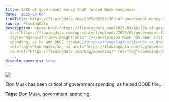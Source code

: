 ```yaml
---
title: $38b of government money that funded Musk companies
date: '2025-03-06'
linkTitle: https://flowingdata.com/2025/03/06/38b-of-government-money-that-funded-musk-companies/
source: FlowingData
description: <p><a href="https://flowingdata.com/2025/03/06/38b-of-government-money-that-funded-musk-companies/"><img
  src="https://flowingdata.com/wp-content/uploads/2025/03/government-funds-to-Musk-750x429.png"
  style="max-width:100%;height:auto" /></a></p>Elon Musk has been critical of government
  spending, as he and DOGE fire&#8230;<p><strong>Tags:</strong> <a href="https://flowingdata.com/tag/elon-musk/"
  rel="tag">Elon Musk</a>, <a href="https://flowingdata.com/tag/government/" rel="tag">government</a>,
  <a href="https://flowingdata.com/tag/spending/" rel="tag">spending</a>, <a href="https://flowingdata.c
  ...
disable_comments: true
---
```

<p><a href="https://flowingdata.com/2025/03/06/38b-of-government-money-that-funded-musk-companies/"><img src="https://flowingdata.com/wp-content/uploads/2025/03/government-funds-to-Musk-750x429.png" style="max-width:100%;height:auto" /></a></p>Elon Musk has been critical of government spending, as he and DOGE fire&#8230;<p><strong>Tags:</strong> <a href="https://flowingdata.com/tag/elon-musk/" rel="tag">Elon Musk</a>, <a href="https://flowingdata.com/tag/government/" rel="tag">government</a>, <a href="https://flowingdata.com/tag/spending/" rel="tag">spending</a>, <a href="https://flowingdata.c ...